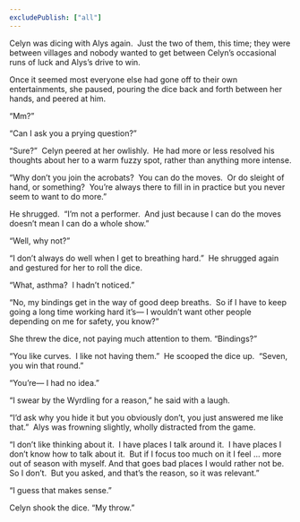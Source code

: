 ```yaml
---
excludePublish: ["all"]
---
```


Celyn was dicing with Alys again.  Just the two of them, this time; they were between villages and nobody wanted to get between Celyn’s occasional runs of luck and Alys’s drive to win.  

Once it seemed most everyone else had gone off to their own entertainments, she paused, pouring the dice back and forth between her hands, and peered at him.  

“Mm?”  

“Can I ask you a prying question?”  

“Sure?”  Celyn peered at her owlishly.  He had more or less resolved his thoughts about her to a warm fuzzy spot, rather than anything more intense.  

“Why don’t you join the acrobats?  You can do the moves.  Or do sleight of hand, or something?  You’re always there to fill in in practice but you never seem to want to do more.”  

He shrugged.  “I’m not a performer.  And just because I can do the moves doesn’t mean I can do a whole show.”  

“Well, why not?”  

“I don’t always do well when I get to breathing hard.”  He shrugged again and gestured for her to roll the dice.  

“What, asthma?  I hadn’t noticed.”  

“No, my bindings get in the way of good deep breaths.  So if I have to keep going a long time working hard it’s— I wouldn’t want other people depending on me for safety, you know?”  

She threw the dice, not paying much attention to them. “Bindings?”  

“You like curves.  I like not having them.”  He scooped the dice up.  “Seven, you win that round.”  

“You’re— I had no idea.”  

“I swear by the Wyrdling for a reason,” he said with a laugh.  

“I’d ask why you hide it but you obviously don’t, you just answered me like that.”  Alys was frowning slightly, wholly distracted from the game.  

“I don’t like thinking about it.  I have places I talk around it.  I have places I don’t know how to talk about it.  But if I focus too much on it I feel ... more out of season with myself. And that goes bad places I would rather not be. So I don’t.  But you asked, and that’s the reason, so it was relevant.”  

“I guess that makes sense.”  

Celyn shook the dice. “My throw.”